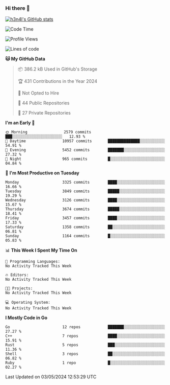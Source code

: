 ### Hi there 👋

[![h3n4l's GitHub stats](https://github-readme-stats.vercel.app/api?username=h3n4l&count_private=true&show_icons=true&theme=radical)](https://github.com/h3n4l/github-readme-stats)

<!--START_SECTION:waka-->
![Code Time](http://img.shields.io/badge/Code%20Time-1%2C866%20hrs%2044%20mins-blue)

![Profile Views](http://img.shields.io/badge/Profile%20Views-0-blue)

![Lines of code](https://img.shields.io/badge/From%20Hello%20World%20I%27ve%20Written-7.6%20million%20lines%20of%20code-blue)

**🐱 My GitHub Data** 

> 📦 386.2 kB Used in GitHub's Storage 
 > 
> 🏆 431 Contributions in the Year 2024
 > 
> 🚫 Not Opted to Hire
 > 
> 📜 44 Public Repositories 
 > 
> 🔑 27 Private Repositories 
 > 
**I'm an Early 🐤** 

```text
🌞 Morning                2579 commits        ███░░░░░░░░░░░░░░░░░░░░░░   12.93 % 
🌆 Daytime                10957 commits       ██████████████░░░░░░░░░░░   54.91 % 
🌃 Evening                5452 commits        ███████░░░░░░░░░░░░░░░░░░   27.32 % 
🌙 Night                  965 commits         █░░░░░░░░░░░░░░░░░░░░░░░░   04.84 % 
```
📅 **I'm Most Productive on Tuesday** 

```text
Monday                   3325 commits        ████░░░░░░░░░░░░░░░░░░░░░   16.66 % 
Tuesday                  3849 commits        █████░░░░░░░░░░░░░░░░░░░░   19.29 % 
Wednesday                3126 commits        ████░░░░░░░░░░░░░░░░░░░░░   15.67 % 
Thursday                 3674 commits        █████░░░░░░░░░░░░░░░░░░░░   18.41 % 
Friday                   3457 commits        ████░░░░░░░░░░░░░░░░░░░░░   17.33 % 
Saturday                 1358 commits        ██░░░░░░░░░░░░░░░░░░░░░░░   06.81 % 
Sunday                   1164 commits        █░░░░░░░░░░░░░░░░░░░░░░░░   05.83 % 
```


📊 **This Week I Spent My Time On** 

```text
💬 Programming Languages: 
No Activity Tracked This Week

🔥 Editors: 
No Activity Tracked This Week

🐱‍💻 Projects: 
No Activity Tracked This Week

💻 Operating System: 
No Activity Tracked This Week
```

**I Mostly Code in Go** 

```text
Go                       12 repos            ███████░░░░░░░░░░░░░░░░░░   27.27 % 
C++                      7 repos             ████░░░░░░░░░░░░░░░░░░░░░   15.91 % 
Rust                     5 repos             ███░░░░░░░░░░░░░░░░░░░░░░   11.36 % 
Shell                    3 repos             ██░░░░░░░░░░░░░░░░░░░░░░░   06.82 % 
Ruby                     1 repo              █░░░░░░░░░░░░░░░░░░░░░░░░   02.27 % 
```




 Last Updated on 03/05/2024 12:53:29 UTC
<!--END_SECTION:waka-->

